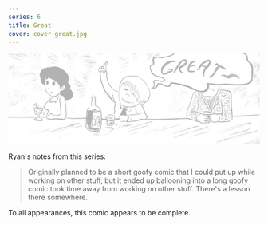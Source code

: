 ```yaml
---
series: 6
title: Great!
cover: cover-great.jpg
---
```


![](../../../assets/great/greatlogo.jpg "Ryan's cover for Great!, featuring the main character at the bar.")

Ryan's notes from this series:

> Originally planned to be a short goofy comic that I could put up while working on other stuff, but it ended up ballooning into a long goofy comic took time away from working on other stuff. There's a lesson there somewhere.

To all appearances, this comic appears to be complete.
